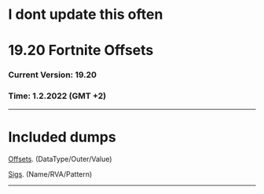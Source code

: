 # I dont update this often
# 19.20 Fortnite Offsets
### Current Version: 19.20
### Time: 1.2.2022 (GMT +2)

--------------------------------------------------

# Included dumps

[Offsets](https://github.com/ofDataa/fortnite-offsets/edit/main/offsets). (DataType/Outer/Value)

[Sigs](https://github.com/ofDataa/fortnite-offsets/edit/main/sigs). (Name/RVA/Pattern)

--------------------------------------------------
